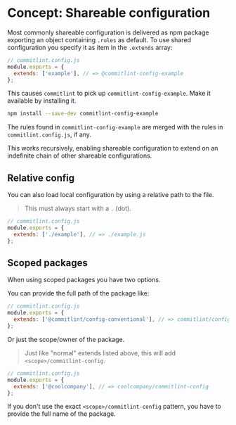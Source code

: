 # Concept: Shareable configuration

Most commonly shareable configuration is delivered as npm package exporting
an object containing `.rules` as default. To use shared configuration you specify it as item in the `.extends` array:

```js
// commitlint.config.js
module.exports = {
  extends: ['example'], // => @commitlint-config-example
};
```

This causes `commitlint` to pick up `commitlint-config-example`. Make it available by installing it.

```bash
npm install --save-dev commitlint-config-example
```

The rules found in `commitlint-config-example` are merged with the rules in `commitlint.config.js`, if any.

This works recursively, enabling shareable configuration to extend on an indefinite chain of other shareable configurations.

## Relative config

You can also load local configuration by using a relative path to the file.

> This must always start with a `.` (dot).

```js
// commitlint.config.js
module.exports = {
  extends: ['./example'], // => ./example.js
};
```

## Scoped packages

When using scoped packages you have two options.

You can provide the full path of the package like:

```js
// commitlint.config.js
module.exports = {
  extends: ['@commitlint/config-conventional'], // => commitlint/config-conventional
};
```

Or just the scope/owner of the package.

> Just like "normal" extends listed above, this will add `<scope>/commitlint-config`.

```js
// commitlint.config.js
module.exports = {
  extends: ['@coolcompany'], // => coolcompany/commitlint-config
};
```

If you don't use the exact `<scope>/commitlint-config` pattern, you have to provide the full name of the package.
